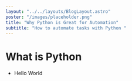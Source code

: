 ```yaml
---
layout: "../../layouts/BlogLayout.astro"
poster: "/images/placeholder.png"
title: "Why Python is Great for Automation"
subtitle: "How to automate tasks with Python "
---
```



# What is Python

- Hello World